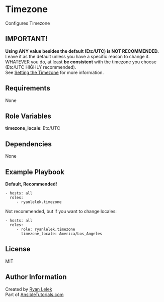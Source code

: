 Timezone
========

Configures Timezone

IMPORTANT!
----------
**Using ANY value besides the default (Etc/UTC) is NOT RECOMMENDED.**  
Leave it as the default unless you have a specific reason to change it.  
WHATEVER you do, at least **be consistent** with the timezone you choose (Etc/UTC HIGHLY recommended).  
See [Setting the Timezone](http://www.ansibletutorials.com/setting-the-timezone/) for more information.

Requirements
------------

None

Role Variables
--------------

**timezone_locale**: Etc/UTC

Dependencies
------------

None

Example Playbook
----------------

**Default, Recommended!**

    - hosts: all
      roles:
         - ryanlelek.timezone

Not recommended, but if you want to change locales:

    - hosts: all
      roles:
         - role: ryanlelek.timezone
           timezone_locale: America/Los_Angeles

License
-------

MIT

Author Information
------------------

Created by [Ryan Lelek](https://www.ryanlelek.com)  
Part of [AnsibleTutorials.com](http://www.ansibletutorials.com)
